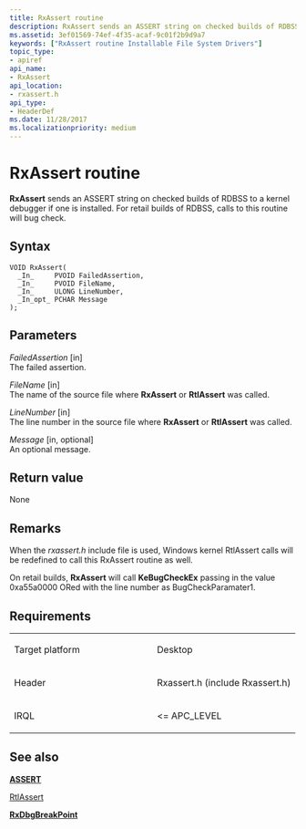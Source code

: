 ```yaml
---
title: RxAssert routine
description: RxAssert sends an ASSERT string on checked builds of RDBSS to a kernel debugger if one is installed. For retail builds of RDBSS, calls to this routine will bug check.
ms.assetid: 3ef01569-74ef-4f35-acaf-9c01f2b9d9a7
keywords: ["RxAssert routine Installable File System Drivers"]
topic_type:
- apiref
api_name:
- RxAssert
api_location:
- rxassert.h
api_type:
- HeaderDef
ms.date: 11/28/2017
ms.localizationpriority: medium
---
```


# RxAssert routine


**RxAssert** sends an ASSERT string on checked builds of RDBSS to a kernel debugger if one is installed. For retail builds of RDBSS, calls to this routine will bug check.

Syntax
------

```ManagedCPlusPlus
VOID RxAssert(
  _In_     PVOID FailedAssertion,
  _In_     PVOID FileName,
  _In_     ULONG LineNumber,
  _In_opt_ PCHAR Message
);
```

Parameters
----------

*FailedAssertion* \[in\]  
The failed assertion.

*FileName* \[in\]  
The name of the source file where **RxAssert** or **RtlAssert** was called.

*LineNumber* \[in\]  
The line number in the source file where **RxAssert** or **RtlAssert** was called.

*Message* \[in, optional\]  
An optional message.

Return value
------------

None

Remarks
-------

When the *rxassert.h* include file is used, Windows kernel RtlAssert calls will be redefined to call this RxAssert routine as well.

On retail builds, **RxAssert** will call **KeBugCheckEx** passing in the value 0xa55a0000 ORed with the line number as BugCheckParamater1.

Requirements
------------

<table>
<colgroup>
<col width="50%" />
<col width="50%" />
</colgroup>
<tbody>
<tr class="odd">
<td align="left"><p>Target platform</p></td>
<td align="left">Desktop</td>
</tr>
<tr class="even">
<td align="left"><p>Header</p></td>
<td align="left">Rxassert.h (include Rxassert.h)</td>
</tr>
<tr class="odd">
<td align="left"><p>IRQL</p></td>
<td align="left"><p>&lt;= APC_LEVEL</p></td>
</tr>
</tbody>
</table>

## See also


[**ASSERT**](https://docs.microsoft.com/previous-versions/windows/hardware/previsioning-framework/ff542107(v=vs.85))

[RtlAssert](https://docs.microsoft.com/windows-hardware/drivers/ddi/content/index)

[**RxDbgBreakPoint**](rxdbgbreakpoint.md)

 

 






